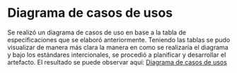 # Diagrama de casos de usos

Se realizó un diagrama de casos de uso en base a la tabla de especificaciones que se elaboró anteriormente. Teniendo las tablas se pudo visualizar de manera más clara la manera en como se realizaría el diagrama y bajo los estándares intercionales, se procedió a planificar y desarrollar el artefacto. El resultado se puede observar aquí: 
[Diagrama de casos de usos](Diagrama_de_caso_de_uso.png)